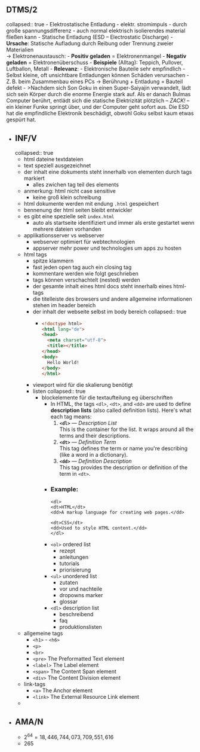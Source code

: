## DTMS/2
collapsed:: true
	- Elektrostatische Entladung
		- elektr. stromimpuls
			- durch große spannungsdifferenz
			- auch normal elektrisch isolierendes material fließen kann
	- Statische Entladung (ESD – Electrostatic Discharge)
		- **Ursache**: Statische Aufladung durch Reibung oder Trennung zweier Materialien  
		  → Elektronenaustausch:
			- **Positiv geladen** = Elektronenmangel
			- **Negativ geladen** = Elektronenüberschuss
		- **Beispiele** (Alltag): Teppich, Pullover, Luftballon, Metall
		- **Relevanz**:
			- Elektronische Bauteile sehr empfindlich
			- Selbst kleine, oft unsichtbare Entladungen können Schäden verursachen
			- Z. B. beim Zusammenbau eines PCs → Berührung + Entladung = Bauteil defekt
	- >Nachdem sich Son Goku in einen Super-Saiyajin verwandelt, lädt sich sein Körper durch die enorme Energie stark auf. Als er danach Bulmas Computer berührt, entlädt sich die statische Elektrizität plötzlich – *ZACK!* – ein kleiner Funke springt über, und der Computer geht sofort aus. Die ESD hat die empfindliche Elektronik beschädigt, obwohl Goku selbst kaum etwas gespürt hat.
- ## INF/V
  collapsed:: true
	- html dateine textdateien
	- text speziell ausgezeichnet
	- der inhalt eine dokuments steht innerhalb von elementen durch tags markiert
		- alles zwichen tag teil des elements
	- anmerkung: html nicht case sensitive
		- keine groß klein schreibung
	- html dokumente werden mit endung `.html` gespeichert
	- bennenung der html seiten bleibt entwickler
	- es gibt eine spezielle seit `index.html`
		- auto als startseite identifiziert und immer als erste gestartet wenn mehrere dateien vorhanden
	- applikationsserver vs webserver
		- webserver optimiert für webtechnologien
		- appserver mehr power und technologies um apps zu hosten
	- html tags
		- spitze klammern
		- fast jeden open tag auch ein closing tag
		- kommentare werden wie folgt geschrieben
		- tags können verschachtelt (nested) werden
		- der gesamte inhalt eines html docs steht innerhalb eines html-tags
		- die titelleiste des browsers und andere allgemeine informationen stehen im header bereich
		- der inhalt der webseite selbst im body bereich
		  collapsed:: true
			- ```html
			  <!doctype html>
			  <html lang="de">
			  <head>
			    <meta charset="utf-8">
			    <title></title>
			  </head>
			  <body>
			    Hello World!
			  </body>
			  </html>
			  
			  ```
		- viewport wird für die skalierung benötigt
		- listen
		  collapsed:: true
			- blockelemente für die textaufteilung eg überschriften
				- In HTML, the tags `<dl>`, `<dt>`, and `<dd>` are used to define **description lists** (also called definition lists). Here's what each tag means:
				  1. **`<dl>`** — *Description List*  
				     This is the container for the list. It wraps around all the terms and their descriptions.
				  2. **`<dt>`** — *Definition Term*  
				     This tag defines the term or name you're describing (like a word in a dictionary).
				  3. **`<dd>`** — *Definition Description*  
				     This tag provides the description or definition of the term in `<dt>`.
				- ### Example:
				  ```
				  <dl>
				  <dt>HTML</dt>
				  <dd>A markup language for creating web pages.</dd>
				  
				  <dt>CSS</dt>
				  <dd>Used to style HTML content.</dd>
				  </dl>
				  ```
				- `<ol>` ordered list
					- rezept
					- anleitungen
					- tutorials
					- priorisierung
				- `<ul>` unordered list
					- zutaten
					- vor und nachteile
					- dropowns marker
					- glossar
				- `<dl>` description list
					- beschreibend
					- faq
					- produktionslisten
	- allgemeine tags
		- `<h1>` - `<h6>`
		- `<p>`
		- `<br>`
		- `<pre>` The Preformatted Text element
		- `<label>` The Label element
		- `<span>` The Content Span element
		- `<div>` The Content Division element
	- link-tags
		- `<a>` The Anchor element
		- `<link>` The External Resource Link element
	-
- ## AMA/N
	- $2^{64} = 18,446,744,073,709,551,616$
	- 265